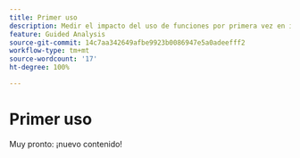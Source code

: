 ```yaml
---
title: Primer uso
description: Medir el impacto del uso de funciones por primera vez en indicadores clave.
feature: Guided Analysis
source-git-commit: 14c7aa342649afbe9923b0086947e5a0adeefff2
workflow-type: tm+mt
source-wordcount: '17'
ht-degree: 100%

---
```


# Primer uso

Muy pronto: ¡nuevo contenido!
